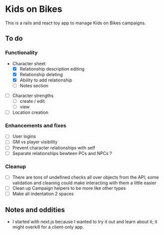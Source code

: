 # Kids on Bikes

This is a rails and react toy app to manage Kids on Bikes campaigns.

## To do

### Functionality

- Character sheet
    - [x] Relationship description editing
    - [x] Relationship deleting
    - [x] Ability to add relationship
    - [ ] Notes section
- [ ] Character strengths
    - [ ] create / edit
    - [ ] view
- [ ] Location creation

### Enhancements and fixes

- [ ] User logins
- [ ] GM vs player visibility
- [ ] Prevent character relationships with self
- [ ] Separate relationships bewteen PCs and NPCs ?

### Cleanup

- [ ] There are tons of undefined checks all over objects from the API; some validation and cleaning could make interacting with them a little easier
- [ ] Clean up Campaign helpers to be more like other types
- [ ] Make all indentation 2 spaces

## Notes and oddities

- I started with next.js because I wanted to try it out and learn about it; it might overkill for a client-only app.
